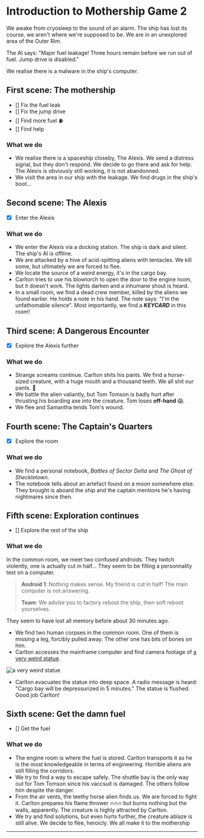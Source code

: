 # Introduction to Mothership Game 2

We awake from cryosleep to the sound of an alarm. The ship has lost its course, we aren't where we're supposed to be. We are in an unexplored area of the Outer Rim.

The AI says: "Major fuel leakage! Three hours remain before we run out of fuel. Jump drive is disabled."

We realise there is a malware in the ship's computer.

## First scene: The mothership

- [] Fix the fuel leak
- [] Fix the jump drive
- [] Find more fuel ⛽
- [] Find help

### What we do

- We realise there is a spaceship closeby, The Alexis. We send a distress signal, but they don't respond. We decide to go there and ask for help. The Alexis is obviously still working, it is not abandonned.
- We visit the area in our ship with the leakage. We find drugs in the ship's boot...

## Second scene: The Alexis

- [x] Enter the Alexis

### What we do

- We enter the Alexis via a docking station. The ship is dark and silent. The ship's AI is offline.
- We are attacked by a hive of acid-spitting aliens with tentacles. We kill some, but ultimately we are forced to flee.
- We locate the source of a weird energy, it's in the cargo bay.
- Carlton tries to use his blowtorch to open the door to the engine room, but it doesn't work. The lights darken and a inhumane shout is heard.
- In a small room, we find a dead crew member, killed by the aliens we found earlier. He holds a note in his hand. The note says: "I'm the unfathomable silence". Most importantly, we find a **_KEYCARD_** in this room!

## Third scene: A Dangerous Encounter

- [x] Explore the Alexis further

### What we do

- Strange screams continue. Carlton shits his pants. We find a horse-sized creature, with a huge mouth and a thousand teeth. We all shit our pants. 👾
- We battle the alien valiantly, but Tom Tomson is badly hurt after thrusting his boarding axe into the creature. Tom loses **off-hand** 😱.
- We flee and Samantha tends Tom's wound.

## Fourth scene: The Captain's Quarters

- [x] Explore the room

### What we do

- We find a personal notebook, _Battles of Sector Delta_ and _The Ghost of Sheckletown_.
- The notebook tells about an artefact found on a moon somewhere else. They brought is aboard the ship and the captain mentions he's having nightmares since then.

## Fifth scene: Exploration continues

- [] Explore the rest of the ship

### What we do

In the common room, we meet two confused androids. They twitch violently, one is actually cut in half... They seem to be filling a personnality test on a computer.


> __Android 1__: Nothing makes sense. My friend is cut in half! The main computer is not answering.
> 
> __Team__: We advise you to factory reboot the ship, then soft reboot yourselves.


They seem to have lost all memory before about 30 minutes ago.

- We find two human corpses in the common room. One of them is missing a leg, forcibly pulled away. The other one has bits of bones on him.
- Carlton accesses the mainframe computer and find camera footage of [a very weird statue](https://media.discordapp.net/attachments/690285537575174195/1112837320287191090/Screenshot_2023-05-29_at_21.17.12.png).

![a very weird statue](https://media.discordapp.net/attachments/690285537575174195/1112837320287191090/Screenshot_2023-05-29_at_21.17.12.png)

- Carlton evacuates the statue into deep space. A radio message is heard: "Cargo bay will be depressurized in 5 minutes." The statue is flushed. Good job Carlton!

## Sixth scene: Get the damn fuel

- [] Get the fuel

### What we do

- The engine room is where the fuel is stored. Carlton transports it as he is the most knowledgeable in terms of engineering. Horrible aliens are still filling the corridors. 
- We try to find a way to escape safely. The shuttle bay is the only way out for Tom Tomson since his vaccsuit is damaged. The others follow him despite the danger.
- From the air vents, the teethy horse alien finds us. We are forced to fight it. Carlton prepares his flame thrower 🔥🔥🔥 but burns nothing but the walls, apparently. The creature is highly attracted by Carlton.
- We try and find solutions, but even hurts further, the creature ablaze is still alive. We decide to flee, heroicly. We all make it to the mothership

______
